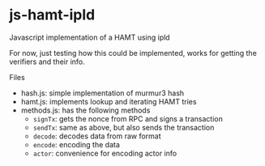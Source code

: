 # js-hamt-ipld

Javascript implementation of a HAMT using ipld

For now, just testing how this could be implemented, works for getting the verifiers and their info.

Files
 * hash.js: simple implementation of murmur3 hash
 * hamt.js: implements lookup and iterating HAMT tries
 * methods.js: has the following methods
   * `signTx`: gets the nonce from RPC and signs a transaction
   * `sendTx`: same as above, but also sends the transaction
   * `decode`: decodes data from raw format
   * `encode`: encoding the data
   * `actor`: convenience for encoding actor info

